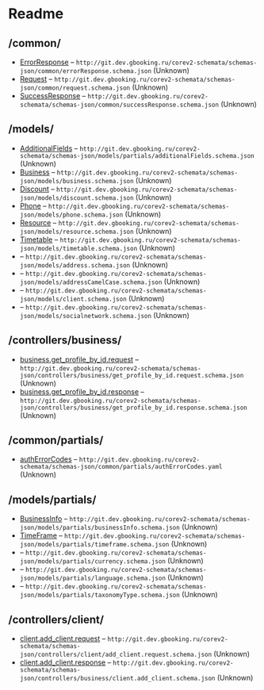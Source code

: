 

 # Readme



## /common/

* [ErrorResponse](./doc//common/errorResponse.schema.md) – `http://git.dev.gbooking.ru/corev2-schemata/schemas-json/common/errorResponse.schema.json` (Unknown)
* [Request](./doc//common/request.schema.md) – `http://git.dev.gbooking.ru/corev2-schemata/schemas-json/common/request.schema.json` (Unknown)
* [SuccessResponse](./doc//common/successResponse.schema.md) – `http://git.dev.gbooking.ru/corev2-schemata/schemas-json/common/successResponse.schema.json` (Unknown)

## /models/

* [AdditionalFields](./doc//models/additionalField.schema.md) – `http://git.dev.gbooking.ru/corev2-schemata/schemas-json/models/partials/additionalFields.schema.json` (Unknown)
* [Business](./doc//models/business.schema.md) – `http://git.dev.gbooking.ru/corev2-schemata/schemas-json/models/business.schema.json` (Unknown)
* [Discount](./doc//models/discount.schema.md) – `http://git.dev.gbooking.ru/corev2-schemata/schemas-json/models/discount.schema.json` (Unknown)
* [Phone](./doc//models/phone.schema.md) – `http://git.dev.gbooking.ru/corev2-schemata/schemas-json/models/phone.schema.json` (Unknown)
* [Resource](./doc//models/resource.schema.md) – `http://git.dev.gbooking.ru/corev2-schemata/schemas-json/models/resource.schema.json` (Unknown)
* [Timetable](./doc//models/timetable.schema.md) – `http://git.dev.gbooking.ru/corev2-schemata/schemas-json/models/timetable.schema.json` (Unknown)
* [](./doc//models/address.schema.md) – `http://git.dev.gbooking.ru/corev2-schemata/schemas-json/models/address.schema.json` (Unknown)
* [](./doc//models/addressCamelCase.schema.md) – `http://git.dev.gbooking.ru/corev2-schemata/schemas-json/models/addressCamelCase.schema.json` (Unknown)
* [](./doc//models/client.schema.md) – `http://git.dev.gbooking.ru/corev2-schemata/schemas-json/models/client.schema.json` (Unknown)
* [](./doc//models/socialNetwork.schema.md) – `http://git.dev.gbooking.ru/corev2-schemata/schemas-json/models/socialnetwork.schema.json` (Unknown)

## /controllers/business/

* [business.get_profile_by_id.request](./doc//controllers/business/get_profile_by_id.request.schema.md) – `http://git.dev.gbooking.ru/corev2-schemata/schemas-json/controllers/business/get_profile_by_id.request.schema.json` (Unknown)
* [business.get_profile_by_id.response](./doc//controllers/business/get_profile_by_id.response.schema.md) – `http://git.dev.gbooking.ru/corev2-schemata/schemas-json/controllers/business/get_profile_by_id.response.schema.json` (Unknown)

## /common/partials/

* [authErrorCodes](./doc//common/partials/authErrorCodes.schema.md) – `http://git.dev.gbooking.ru/corev2-schemata/schemas-json/common/partials/authErrorCodes.yaml` (Unknown)

## /models/partials/

* [BusinessInfo](./doc//models/partials/businessInfo.schema.md) – `http://git.dev.gbooking.ru/corev2-schemata/schemas-json/models/partials/businessInfo.schema.json` (Unknown)
* [TimeFrame](./doc//models/partials/timeframe.schema.md) – `http://git.dev.gbooking.ru/corev2-schemata/schemas-json/models/partials/timeframe.schema.json` (Unknown)
* [](./doc//models/partials/currency.schema.md) – `http://git.dev.gbooking.ru/corev2-schemata/schemas-json/models/partials/currency.schema.json` (Unknown)
* [](./doc//models/partials/language.schema.md) – `http://git.dev.gbooking.ru/corev2-schemata/schemas-json/models/partials/language.schema.json` (Unknown)
* [](./doc//models/partials/taxonomyType.schema.md) – `http://git.dev.gbooking.ru/corev2-schemata/schemas-json/models/partials/taxonomyType.schema.json` (Unknown)

## /controllers/client/

* [client.add_client.request](./doc//controllers/client/add_client.request.schema.md) – `http://git.dev.gbooking.ru/corev2-schemata/schemas-json/controllers/client/add_client.request.schema.json` (Unknown)
* [client.add_client.response](./doc//controllers/client/add_client.response.schema.md) – `http://git.dev.gbooking.ru/corev2-schemata/schemas-json/controllers/business/client.add_client.schema.json` (Unknown)

